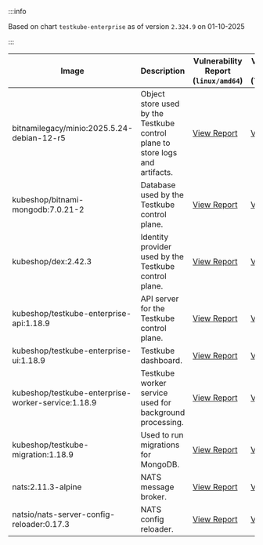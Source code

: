:::info

Based on chart `testkube-enterprise` as of version `2.324.9` on 01-10-2025

:::

| Image | Description | Vulnerability Report (`linux/amd64`) | Vulnerability Report (`linux/arm64`) | Docker Image |
|-------|-------------|----------------------------------------|----------------------------------------|--------------|
| bitnamilegacy/minio:2025.5.24-debian-12-r5 | Object store used by the Testkube control plane to store logs and artifacts. | [View Report](./minio-2025.5.24-debian-12-r5_linux_amd64.md) | [View Report](./minio-2025.5.24-debian-12-r5_linux_arm64.md) | [View Image](https://hub.docker.com/layers/bitnamilegacy/minio/2025.5.24-debian-12-r5/images/sha256-b3d51900e846b92f7503ca6be07d2e8c56ebb6a13a60bc71b8777c716c074bcf?context=explore) |
| kubeshop/bitnami-mongodb:7.0.21-2 | Database used by the Testkube control plane. | [View Report](./bitnami-mongodb-7.0.21-2_linux_amd64.md) | [View Report](./bitnami-mongodb-7.0.21-2_linux_arm64.md) | [View Image](https://hub.docker.com/layers/kubeshop/bitnami-mongodb/7.0.21-2/images/sha256-c347474e6488832564a6ce3d1870056f52aa4e7123bb85ce391a60c0b4ecdf18?context=explore) |
| kubeshop/dex:2.42.3 | Identity provider used by the Testkube control plane. | [View Report](./dex-2.42.3_linux_amd64.md) | [View Report](./dex-2.42.3_linux_arm64.md) | [View Image](https://hub.docker.com/layers/kubeshop/dex/2.42.3/images/sha256-db03bd0a7b5d26c4c36034f227f3b16c1d3bdadf3bd56eb23f2ca9c442716cb6?context=explore) |
| kubeshop/testkube-enterprise-api:1.18.9 | API server for the Testkube control plane. | [View Report](./testkube-enterprise-api-1.18.9_linux_amd64.md) | [View Report](./testkube-enterprise-api-1.18.9_linux_arm64.md) | [View Image](https://hub.docker.com/layers/kubeshop/testkube-enterprise-api/1.18.9/images/sha256-2e77c502eb8d2d8f9ccd42ef1715018d4c4977d6f9ad0783e80b307c3059b620?context=explore) |
| kubeshop/testkube-enterprise-ui:1.18.9 | Testkube dashboard. | [View Report](./testkube-enterprise-ui-1.18.9_linux_amd64.md) | [View Report](./testkube-enterprise-ui-1.18.9_linux_arm64.md) | [View Image](https://hub.docker.com/layers/kubeshop/testkube-enterprise-ui/1.18.9/images/sha256-6435c1251e962c6f2a2f9477902ac014701e511e07515390263d93e3466f28b6?context=explore) |
| kubeshop/testkube-enterprise-worker-service:1.18.9 | Testkube worker service used for background processing. | [View Report](./testkube-enterprise-worker-service-1.18.9_linux_amd64.md) | [View Report](./testkube-enterprise-worker-service-1.18.9_linux_arm64.md) | [View Image](https://hub.docker.com/layers/kubeshop/testkube-enterprise-worker-service/1.18.9/images/sha256-5340837b10ae9d8aea26a50d3d1571653180b14d89dc65ebe7379c797fb2b109?context=explore) |
| kubeshop/testkube-migration:1.18.9 | Used to run migrations for MongoDB. | [View Report](./testkube-migration-1.18.9_linux_amd64.md) | [View Report](./testkube-migration-1.18.9_linux_arm64.md) | [View Image](https://hub.docker.com/layers/kubeshop/testkube-migration/1.18.9/images/sha256-7b8273d829dfaac09d96b93627b2fce751ea3587a016229e52ce7f99e76c3a85?context=explore) |
| nats:2.11.3-alpine | NATS message broker. | [View Report](./nats-2.11.3-alpine_linux_amd64.md) | [View Report](./nats-2.11.3-alpine_linux_arm64.md) | [View Image](https://hub.docker.com/layers/library/nats/2.11.3-alpine/images/sha256-f6be324fcee27f2a91178d74f77bb4ba3e5a9d2e72ba7d6871f45d14aadca40a?context=explore) |
| natsio/nats-server-config-reloader:0.17.3 | NATS config reloader. | [View Report](./nats-server-config-reloader-0.17.3_linux_amd64.md) | [View Report](./nats-server-config-reloader-0.17.3_linux_arm64.md) | [View Image](https://hub.docker.com/layers/natsio/nats-server-config-reloader/0.17.3/images/sha256-6798c689cca8a98f34e57db124abe46c81edf9bfb02d54ad85da60d0e41ef592?context=explore) |
